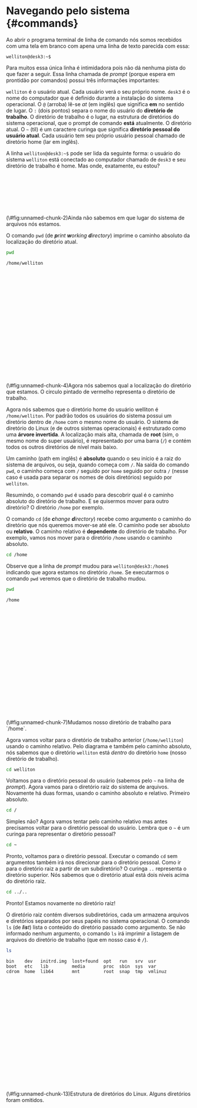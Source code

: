 # Navegando pelo sistema {#commands}



Ao abrir o programa terminal de linha de comando nós somos recebidos com uma tela em branco com apena uma linha de texto parecida com essa:

```
welliton@desk3:~$
```

Para muitos essa única linha é intimidadora pois não dá nenhuma pista do que fazer a seguir. Essa linha chamada de _prompt_ (porque espera em prontidão por comandos) possui três informações importantes:

`welliton` é o usuário atual. Cada usuário verá o seu próprio nome.
`desk3` é o nome do computador que é definido durante a instalação do sistema operacional. O `@` (arroba) lê-se _at_ (em inglês) que significa __em__ no sentido de lugar.
O `:` (dois pontos) separa o nome do usuário do __diretório de trabalho__. O diretório de trabalho é o lugar, na estrutura de diretórios do sistema operacional, que o prompt  de comando __está__ atualmente. O diretório atual. O `~` (til) é um caractere curinga que significa __diretório pessoal do usuário atual__. Cada usuário tem seu próprio usuário pessoal  chamado de diretório home (lar em inglês).

A linha `welliton@desk3:~$` pode ser lida da seguinte forma: o usuário do sistema `welliton` está conectado ao computador chamado de `desk3` e seu diretório de trabalho é home. Mas onde, exatamente, eu estou?

<div class="figure">
<!--html_preserve--><div id="htmlwidget-aba6e0e9068a5355bb39" style="width:96px;height:96px;" class="grViz html-widget"></div>
<script type="application/json" data-for="htmlwidget-aba6e0e9068a5355bb39">{"x":{"diagram":"digraph start {\n\ngraph []\n\nnode [shape = circle,\n      color = red,\n      width = 0.9]\n\".\"\n\n\".\"\n}","config":{"engine":"dot","options":null}},"evals":[],"jsHooks":[]}</script><!--/html_preserve-->
<p class="caption">(\#fig:unnamed-chunk-2)Ainda não sabemos em que lugar do sistema de arquivos nós estamos.</p>
</div>

O comando `pwd` (de _**p**rint **w**orking **d**irectory_) imprime o caminho absoluto da localização do diretório atual.


```bash
pwd
```

```
/home/welliton
```

<div class="figure">
<!--html_preserve--><div id="htmlwidget-cd76127ea218cbb71dfa" style="width:96px;height:288px;" class="grViz html-widget"></div>
<script type="application/json" data-for="htmlwidget-cd76127ea218cbb71dfa">{"x":{"diagram":"digraph start {\n\ngraph []\n\nnode [shape = circle,\n      width = 0.9]\n\"/\" home\n\nnode [color = red]\nwelliton\n\n\"/\" -> home -> welliton [ dir = none ]\n}","config":{"engine":"dot","options":null}},"evals":[],"jsHooks":[]}</script><!--/html_preserve-->
<p class="caption">(\#fig:unnamed-chunk-4)Agora nós sabemos qual a localização do diretório que estamos. O circulo pintado de vermelho representa o diretório de trabalho.</p>
</div>

Agora nós sabemos que o diretório home do usuário welliton é `/home/welliton`. Por padrão todos os usuários do sistema possui um diretório dentro de `/home` com o mesmo nome do usuário. O sistema de diretório do Linux (e de outros sistemas operacionais) é estruturado como uma __árvore invertida__. A localização mais alta, chamada de __root__ (sim, o mesmo nome do super usuário), é representado por uma barra (`/`) e contém todos os outros diretórios de nível mais baixo.

Um caminho (path em inglês) é __absoluto__ quando o seu início é a raiz do sistema de arquivos, ou seja, quando começa com `/`. Na saída do comando `pwd`, o caminho começa com `/` seguido por `home` seguido por outra `/` (nesse caso é usada para separar os nomes de dois diretórios) seguido por `welliton`.

Resumindo, o comando `pwd` é usado para descobrir qual é o caminho absoluto do diretório de trabalho. E se quisermos mover para outro diretório? O diretório `/home` por exemplo.

O comando `cd` (de _**c**hange **d**irectory_) recebe como argumento o caminho do diretório que nós queremos mover-se até ele. O caminho pode ser absoluto ou __relativo__. O caminho relativo é __dependente__ do diretório de trabalho. Por exemplo, vamos nos mover para o diretório `/home` usando o caminho absoluto.


```bash
cd /home
```

Observe que a linha de _prompt_ mudou para `welliton@desk3:/home$` indicando que agora estamos no diretório `/home`. Se executarmos o comando `pwd` veremos que o diretório de trabalho mudou.


```bash
pwd
```

```
/home
```

<div class="figure">
<!--html_preserve--><div id="htmlwidget-08611ad061dd0b641f29" style="width:96px;height:288px;" class="grViz html-widget"></div>
<script type="application/json" data-for="htmlwidget-08611ad061dd0b641f29">{"x":{"diagram":"digraph start {\n\ngraph []\n\nnode [shape = circle,\n      width = 0.9]\n\"/\" welliton\n\nnode [color = red]\nhome\n\n\"/\" -> home -> welliton [dir = none]\n}","config":{"engine":"dot","options":null}},"evals":[],"jsHooks":[]}</script><!--/html_preserve-->
<p class="caption">(\#fig:unnamed-chunk-7)Mudamos nosso diretório de trabalho para `/home`.</p>
</div>

Agora vamos voltar para o diretório de trabalho anterior (`/home/welliton`) usando o caminho relativo. Pelo diagrama e também pelo caminho absoluto, nós sabemos que o diretório `welliton` está _dentro_ do diretório `home` (nosso diretório de trabalho).


```bash
cd welliton
```

Voltamos para o diretório pessoal do usuário (sabemos pelo `~` na linha de _prompt_). Agora vamos para o diretório raiz do sistema de arquivos. Novamente há duas formas, usando o caminho absoluto e relativo. Primeiro absoluto.


```bash
cd /
```

Simples não? Agora vamos tentar pelo caminho relativo mas antes precisamos voltar para o diretório pessoal do usuário. Lembra que o `~` é um curinga para representar o diretório pessoal?


```bash
cd ~
```

Pronto, voltamos para o diretório pessoal. Executar o comando `cd` sem argumentos também irá nos direcionar para o diretório pessoal. Como ir para o diretório raiz a partir de um subdiretório? O curinga `..` representa o diretório superior. Nós sabemos que o diretório atual está dois níveis acima do diretório raiz.


```bash
cd ../..
```

Pronto! Estamos novamente no diretório raiz!

O diretório raiz contém diversos subdiretórios, cada um armazena arquivos e diretórios separados por seus papéis no sistema operacional. O comando `ls` (de _**l**i**s**t_) lista o conteúdo do diretório passado como argumento. Se não informado nenhum argumento, o comando `ls` irá imprimir a listagem de arquivos do diretório de trabalho (que em nosso caso é `/`).


```bash
ls
```

```
bin    dev   initrd.img  lost+found  opt   run   srv  usr
boot   etc   lib         media       proc  sbin  sys  var
cdrom  home  lib64       mnt         root  snap  tmp  vmlinuz
```

<div class="figure">
<!--html_preserve--><div id="htmlwidget-aca75e9d8881d4e585a7" style="width:672px;height:288px;" class="grViz html-widget"></div>
<script type="application/json" data-for="htmlwidget-aca75e9d8881d4e585a7">{"x":{"diagram":"digraph start {\n\ngraph []\n\nnode [shape = circle,\n      width = 0.9]\nbin boot dev etc home lib media mnt opt proc \"root\" run sbin srv sys tmp usr var welliton\n\nnode [color = red]\n\"/\"\n\n\"/\" -> {bin boot dev etc home lib media mnt opt proc \"root\" run sbin srv sys tmp usr var} [ dir = none ]\nhome -> welliton [ dir = none ]\n}","config":{"engine":"dot","options":null}},"evals":[],"jsHooks":[]}</script><!--/html_preserve-->
<p class="caption">(\#fig:unnamed-chunk-13)Estrutura de diretórios do Linux. Alguns diretórios foram omitidos.</p>
</div>
